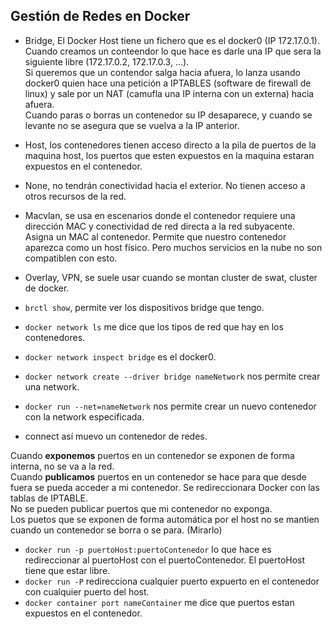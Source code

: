 ## Gestión de Redes en Docker

+ Bridge, 
    El Docker Host tiene un fichero que es el docker0 (IP 172.17.0.1).<br>
    Cuando creamos un conteendor lo que hace es darle una IP que sera la siguiente libre (172.17.0.2, 172.17.0.3, ...).<br>
    Si queremos que un contendor salga hacia afuera, lo lanza usando docker0 quien hace una petición a IPTABLES (software de firewall de linux) y sale por un NAT (camufla una IP interna con un externa) hacia afuera.<br>
    Cuando paras o borras un contenedor su IP desaparece, y cuando se levante no se asegura que se vuelva a la IP anterior.
+ Host, los contenedores tienen acceso directo a la pila de puertos de la maquina host, los puertos que esten expuestos en la maquina estaran expuestos en el contenedor.
+ None, no tendrán conectividad hacia el exterior. No tienen acceso a otros recursos de la red.
+ Macvlan, se usa en escenarios donde el contenedor requiere una dirección MAC y conectividad de red directa a la red subyacente. Asigna un MAC al contenedor. Permite que nuestro contenedor aparezca como un host físico. Pero muchos servicios en la nube no son compatiblen con esto.
+ Overlay, VPN, se suele usar cuando se montan cluster de swat, cluster de docker.

+ `brctl show`, permite ver los dispositivos bridge que tengo.
+ `docker network ls` me dice que los tipos de red que hay en los contenedores.
+ `docker network inspect bridge` es el docker0.
+ `docker network create --driver bridge nameNetwork` nos permite crear una network.
+ `docker run --net=nameNetwork` nos permite crear un nuevo contenedor con la network especificada.
+ connect así muevo un contenedor de redes.

Cuando **exponemos** puertos en un contenedor se exponen de forma interna, no se va a la red.<br>
Cuando **publicamos** puertos en un contenedor se hace para que desde fuera se pueda acceder a mi contenedor. Se redireccionara Docker con las tablas de IPTABLE.<br>
No se pueden publicar puertos que mi contenedor no exponga.<br>
Los puetos que se exponen de forma automática por el host no se mantien cuando un contenedor se borra o se para. (Mirarlo)

+ `docker run -p puertoHost:puertoContenedor` lo que hace es redireccionar al puertoHost con el puertoContenedor. El puertoHost tiene que estar libre.
+ `docker run -P` redirecciona cualquier puerto expuerto en el contenedor con cualquier puerto del host.
+ `docker container port nameContainer` me dice que puertos estan expuestos en el contenedor.

